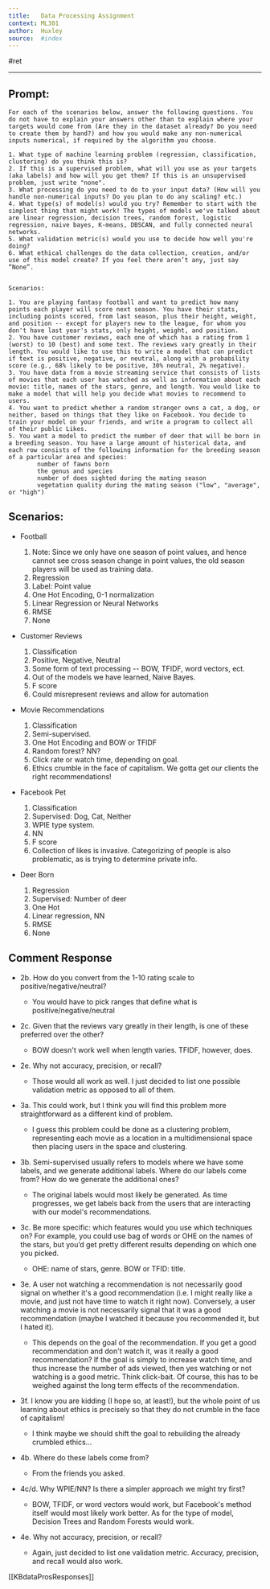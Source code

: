 ```yaml
---
title:   Data Processing Assignment
context: ML301
author:  Huxley
source:  #index
---
```


#ret 

---


## Prompt: 
```
For each of the scenarios below, answer the following questions. You do not have to explain your answers other than to explain where your targets would come from (Are they in the dataset already? Do you need to create them by hand?) and how you would make any non-numerical inputs numerical, if required by the algorithm you choose.

1. What type of machine learning problem (regression, classification, clustering) do you think this is?
2. If this is a supervised problem, what will you use as your targets (aka labels) and how will you get them? If this is an unsupervised problem, just write "none".
3. What processing do you need to do to your input data? (How will you handle non-numerical inputs? Do you plan to do any scaling? etc.)
4. What type(s) of model(s) would you try? Remember to start with the simplest thing that might work! The types of models we've talked about are linear regression, decision trees, random forest, logistic regression, naive bayes, K-means, DBSCAN, and fully connected neural networks.
5. What validation metric(s) would you use to decide how well you're doing?
6. What ethical challenges do the data collection, creation, and/or use of this model create? If you feel there aren’t any, just say “None”.


Scenarios:

1. You are playing fantasy football and want to predict how many points each player will score next season. You have their stats, including points scored, from last season, plus their height, weight, and position -- except for players new to the league, for whom you don't have last year's stats, only height, weight, and position.
2. You have customer reviews, each one of which has a rating from 1 (worst) to 10 (best) and some text. The reviews vary greatly in their length. You would like to use this to write a model that can predict if text is positive, negative, or neutral, along with a probability score (e.g., 68% likely to be positive, 30% neutral, 2% negative).
3. You have data from a movie streaming service that consists of lists of movies that each user has watched as well as information about each movie: title, names of the stars, genre, and length. You would like to make a model that will help you decide what movies to recommend to users.
4. You want to predict whether a random stranger owns a cat, a dog, or neither, based on things that they like on Facebook. You decide to train your model on your friends, and write a program to collect all of their public Likes. 
5. You want a model to predict the number of deer that will be born in a breeding season. You have a large amount of historical data, and each row consists of the following information for the breeding season of a particular area and species:
		number of fawns born
		the genus and species
		number of does sighted during the mating season
		vegetation quality during the mating season ("low", "average", or "high")
```


## Scenarios: 

*  Football
	1. Note: Since we only have one season of point values, and hence cannot see cross season change in point values, the old season players will be used as training data. 
	1. Regression
	2. Label: Point value
	3. One Hot Encoding, 0-1 normalization 
	4. Linear Regression or Neural Networks 
	5. RMSE 
	6. None 
	
* Customer Reviews
	1. Classification 
	2. Positive, Negative, Neutral
	3. Some form of text processing -- BOW, TFIDF, word vectors, ect. 
	4. Out of the models we have learned, Naive Bayes. 
	5. F score
	6. Could misrepresent reviews and allow for automation 
	
* Movie Recommendations 
	1. Classification 
	2. Semi-supervised.
	3. One Hot Encoding and BOW or TFIDF
	4. Random forest? NN? 
	5. Click rate or watch time, depending on goal. 
	6. Ethics crumble in the face of capitalism. We gotta get our clients the right recommendations! 

* Facebook Pet 
	1. Classification 
	2. Supervised: Dog, Cat, Neither
	3. WPIE type system. 
	4. NN
	5. F score  
	6. Collection of likes is invasive. Categorizing of people is also problematic, as is trying to determine private info. 

* Deer Born
	1. Regression 
	2. Supervised: Number of deer 
	3. One Hot
	4. Linear regression, NN
	5. RMSE
	6. None 




## Comment Response 

- 2b. How do you convert from the 1-10 rating scale to positive/negative/neutral?
	- You would have to pick ranges that define what is positive/negative/neutral 

- 2c. Given that the reviews vary greatly in their length, is one of these preferred over the other?
	- BOW doesn't work well when length varies. TFIDF, however, does. 

- 2e. Why not accuracy, precision, or recall?
	- Those would all work as well. I just decided to list one possible validation metric as opposed to all of them. 

- 3a. This could work, but I think you will find this problem more straightforward as a different kind of problem.
	- I guess this problem could be done as a clustering problem, representing each movie as a location in a multidimensional space then placing users in the space and clustering. 

- 3b. Semi-supervised usually refers to models where we have some labels, and we generate additional labels. Where do our labels come from? How do we generate the additional ones?
	- The original labels would most likely be generated. As time progresses, we get labels back from the users that are interacting with our model's recommendations.

- 3c. Be more specific: which features would you use which techniques on? For example, you could use bag of words or OHE on the names of the stars, but you’d get pretty different results depending on which one you picked.
	- OHE: name of stars, genre. BOW or TFID: title. 

- 3e. A user not watching a recommendation is not necessarily good signal on whether it's a good recommendation (i.e. I might really like a movie, and just not have time to watch it right now). Conversely, a user watching a movie is not necessarily signal that it was a good recommendation (maybe I watched it because you recommended it, but I hated it).
	- This depends on the goal of the recommendation. If you get a good recommendation and don't watch it, was it really a good recommendation? If the goal is simply to increase watch time, and thus increase the number of ads viewed, then yes watching or not watching is a good metric. Think click-bait. Of course, this has to be weighed against the long term effects of the recommendation. 

- 3f. I know you are kidding (I hope so, at least!), but the whole point of us learning about ethics is precisely so that they do not crumble in the face of capitalism! 
	- I think maybe we should shift the goal to rebuilding the already crumbled ethics... 

- 4b. Where do these labels come from?
	- From the friends you asked. 

- 4c/d. Why WPIE/NN? Is there a simpler approach we might try first?
	- BOW, TFIDF, or word vectors would work, but Facebook's method itself would most likely work better. As for the type of model, Decision Trees and Random Forests would work.

- 4e. Why not accuracy, precision, or recall?
	- Again, just decided to list one validation metric. Accuracy, precision, and recall would also work. 




[[KBdataProsResponses]]









